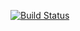 [![Build Status](https://travis-ci.org/fontdirectory/aubrey.svg?branch=master)](https://travis-ci.org/fontdirectory/aubrey)

